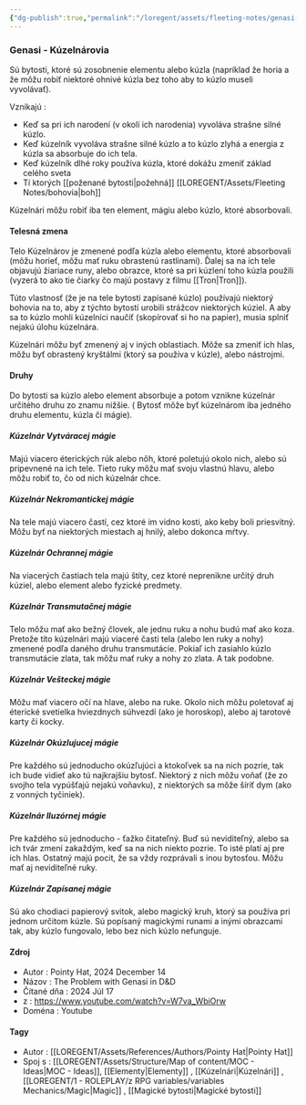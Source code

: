 ```yaml
---
{"dg-publish":true,"permalink":"/loregent/assets/fleeting-notes/genasi-kuzelnarovia/"}
---
```



### Genasi - Kúzelnárovia

Sú bytosti, ktoré sú zosobnenie elementu alebo kúzla (napríklad že horia a že môžu robiť niektoré ohnivé kúzla bez toho aby to kúzlo museli vyvolávať). 

Vznikajú :
- Keď sa pri ich narodení (v okolí ich narodenia) vyvoláva strašne silné kúzlo.
- Keď kúzelník vyvoláva strašne silné kúzlo a to kúzlo zlyhá a energia z kúzla sa absorbuje do ich tela.
- Keď kúzelník dlhé roky používa kúzla, ktoré dokážu zmeniť základ celého sveta
- Tí ktorých [[poženané bytosti\|požehná]] [[LOREGENT/Assets/Fleeting Notes/bohovia\|boh]] 

Kúzelnári môžu robiť iba ten element, mágiu alebo kúzlo, ktoré absorbovali.
#### Telesná zmena

Telo Kúzelnárov je zmenené podľa kúzla alebo elementu, ktoré absorbovali (môžu horieť, môžu mať ruku obrastenú rastlinami). Ďalej sa na ich tele objavujú žiariace runy, alebo obrazce, ktoré sa pri kúzlení toho kúzla použili (vyzerá to ako tie čiarky čo majú postavy z filmu [[Tron\|Tron]]). 

Túto vlastnosť (že je na tele bytosti zapísané kúzlo) používajú niektorý bohovia na to, aby z týchto bytostí urobili strážcov niektorých kúziel. A aby sa to kúzlo mohli kúzelníci naučiť (skopírovať si ho na papier), musia splniť nejakú úlohu kúzelnára.

Kúzelnári môžu byť zmenený aj v iných oblastiach. Môže sa zmeniť ich hlas, môžu byť obrastený kryštálmi (ktorý sa používa v kúzle), alebo nástrojmi.

#### Druhy

Do bytosti sa kúzlo alebo element absorbuje a potom vznikne kúzelnár určitého druhu zo znamu nižšie. ( Bytosť môže byť kúzelnárom iba jedného druhu elementu, kúzla či mágie). 

##### Kúzelnár Vytváracej mágie

Majú viacero éterických rúk alebo nôh, ktoré poletujú okolo nich, alebo sú pripevnené na ich tele. Tieto ruky môžu mať svoju vlastnú hlavu, alebo môžu robiť to, čo od nich kúzelnár chce.

##### Kúzelnár Nekromantickej mágie

Na tele majú viacero častí, cez ktoré im vidno kosti, ako keby boli priesvitný. Môžu byť na niektorých miestach aj hnilý, alebo dokonca mŕtvy.

##### Kúzelnár Ochrannej mágie

Na viacerých častiach tela majú štíty, cez ktoré neprenikne určitý druh kúziel, alebo element alebo fyzické predmety.

##### Kúzelnár Transmutačnej mágie

Telo môžu mať ako bežný človek, ale jednu ruku a nohu budú mať ako koza. Pretože títo kúzelnári majú viaceré časti tela (alebo len ruky a nohy) zmenené podľa daného druhu transmutácie. Pokiaľ ich zasiahlo kúzlo transmutácie zlata, tak môžu mať ruky a nohy zo zlata. A tak podobne.

##### Kúzelnár Vešteckej mágie

Môžu mať viacero očí na hlave, alebo na ruke. Okolo nich môžu poletovať aj éterické svetielka hviezdnych súhvezdí (ako je horoskop), alebo aj tarotové karty či kocky.

##### Kúzelnár Okúzlujucej mágie

Pre každého sú jednoducho okúzľujúci a ktokoľvek sa na nich pozrie, tak ich bude vidieť ako tú najkrajšiu bytosť. Niektorý z nich môžu voňať (že zo svojho tela vypúšťajú nejakú voňavku), z niektorých sa môže šíriť dym (ako z vonných tyčiniek).

##### Kúzelnár Iluzórnej mágie

Pre každého sú jednoducho - ťažko čitateľný. Buď sú neviditeľný, alebo sa ich tvár zmení zakaždým, keď sa na nich niekto pozrie. To isté platí aj pre ich hlas. Ostatný majú pocit, že sa vždy rozprávali s inou bytosťou. Môžu mať aj neviditeľné ruky.

##### Kúzelnár Zapísanej mágie

Sú ako chodiaci papierový svitok, alebo magický kruh, ktorý sa používa pri jednom určitom kúzle. Sú popísaný magickými runami a inými obrazcami tak, aby kúzlo fungovalo, lebo bez nich kúzlo nefunguje.

<!--- ---------------------------------------------------------------------  -->
#### Zdroj
- Autor :   Pointy Hat,  2024 December 14
- Názov : The Problem with Genasi in D&D
- Čítané dňa : 2024 Júl 17
- z : https://www.youtube.com/watch?v=W7va_WbiOrw
- Doména : Youtube
<!--- ---------------------------------------------------------------------  -->
#### Tagy
- Autor : [[LOREGENT/Assets/References/Authors/Pointy Hat\|Pointy Hat]]
- Spoj s : [[LOREGENT/Assets/Structure/Map of content/MOC - Ideas\|MOC - Ideas]], [[Elementy\|Elementy]] , [[Kúzelnári\|Kúzelnári]] , [[LOREGENT/1 - ROLEPLAY/z RPG variables/variables Mechanics/Magic\|Magic]] , [[Magické bytosti\|Magické bytosti]]
